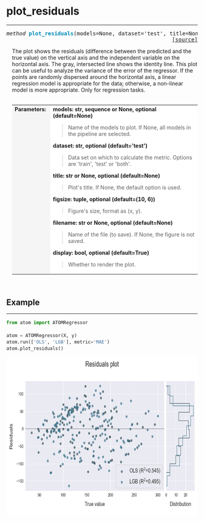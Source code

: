 # plot_residuals
----------------

<a name="atom"></a>
<pre><em>method</em> <strong style="color:#008AB8">plot_residuals</strong>(models=None, dataset='test', title=None, figsize=(10, 6), filename=None, display=True)
<div align="right"><a href="https://github.com/tvdboom/ATOM/blob/master/atom/plots.py#L1374">[source]</a></div></pre>
<div style="padding-left:3%">
The plot shows the residuals (difference between the predicted and the
 true value) on the vertical axis and the independent variable on the
 horizontal axis. The gray, intersected line shows the identity line. This
 plot can be useful to analyze the variance of the error of the regressor.
 If the points are randomly dispersed around the horizontal axis, a linear
 regression model is appropriate for the data; otherwise, a non-linear model
 is more appropriate. Only for regression tasks.
<br /><br />
<table width="100%">
<tr>
<td width="15%" style="vertical-align:top; background:#F5F5F5;"><strong>Parameters:</strong></td>
<td width="75%" style="background:white;">
<strong>models: str, sequence or None, optional (default=None)</strong>
<blockquote>
Name of the models to plot. If None, all models in the pipeline are selected.
</blockquote>
<strong>dataset: str, optional (default='test')</strong>
<blockquote>
Data set on which to calculate the metric. Options are 'train', 'test' or 'both'.
</blockquote>
<strong>title: str or None, optional (default=None)</strong>
<blockquote>
Plot's title. If None, the default option is used.
</blockquote>
<strong>figsize: tuple, optional (default=(10, 6))</strong>
<blockquote>
Figure's size, format as (x, y).
</blockquote>
<strong>filename: str or None, optional (default=None)</strong>
<blockquote>
Name of the file (to save). If None, the figure is not saved.
</blockquote>
<strong>display: bool, optional (default=True)</strong>
<blockquote>
Whether to render the plot.
</blockquote>
</tr>
</table>
</div>
<br />



## Example
----------

```python
from atom import ATOMRegressor

atom = ATOMRegressor(X, y)
atom.run(['OLS', 'LGB'], metric='MAE')
atom.plot_residuals()
```
<div align="center">
    <img src="../../img/plots/plot_residuals.png" alt="plot_residuals" width="700" height="420"/>
</div>
